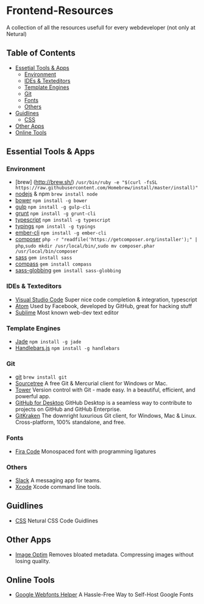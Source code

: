 # Frontend-Resources
A collection of all the resources usefull for every webdeveloper (not only at Netural)

## Table of Contents
- [Essetial Tools & Apps](#essetial-tools--apps)
  - [Environment](#environment)
  - [IDEs & Texteditors](#ides--texteditors)
  - [Template Engines](#template-engines)
  - [Git](#git)
  - [Fonts](#fonts)
  - [Others](#others)
- [Guidlines](#guidlines)
  - [CSS](#css)
- [Other Apps](#other-apps)
- [Online Tools](#online-tools)

## Essential Tools & Apps
### Environment
- [brew] (http://brew.sh/) `/usr/bin/ruby -e "$(curl -fsSL https://raw.githubusercontent.com/Homebrew/install/master/install)"`
- [nodejs](https://nodejs.org) & npm `brew install node`
- [bower](http://bower.io/) `npm install -g bower`
- [gulp](http://gulpjs.com/) `npm install -g gulp-cli`
- [grunt](http://gruntjs.com/) `npm install -g grunt-cli`
- [typescript](http://www.typescriptlang.org/) `npm install -g typescript`
- [typings](https://github.com/typings/typings) `npm install -g typings`
- [ember-cli](http://ember-cli.com/) `npm install -g ember-cli`
- [composer](https://getcomposer.org/download/) `php -r "readfile('https://getcomposer.org/installer');" | php`,`sudo mkdir /usr/local/bin/`,`sudo mv composer.phar /usr/local/bin/composer`
- [sass](http://sass-lang.com/) `gem install sass`
- [compass](http://compass-style.org/) `gem install compass`
- [sass-globbing](https://github.com/chriseppstein/sass-globbing) `gem install sass-globbing`

### IDEs & Texteditors
- [Visual Studio Code](http://code.visualstudio.com/) Super nice code completion & integration, typescript
- [Atom](https://atom.io/) Used by Facebook, developed by GitHub, great for hacking stuff
- [Sublime](http://www.sublimetext.com/2) Most known web-dev text editor

### Template Engines
- [Jade](https://jade-lang.com/) `npm install -g jade`
- [Handlebars.js](http://handlebarsjs.com/) `npm install -g handlebars`

### Git
- [git](https://git-scm.com/) `brew install git`
- [Sourcetree](https://www.sourcetreeapp.com/) A free Git & Mercurial client for Windows or Mac.
- [Tower](https://www.git-tower.com/) Version control with Git - made easy. In a beautiful, efficient, and powerful app.
- [GitHub for Desktop](https://www.git-tower.com/) GitHub Desktop is a seamless way to contribute to projects on GitHub and GitHub Enterprise.
- [GitKraken](https://www.gitkraken.com/) The downright luxurious Git client, for Windows, Mac & Linux. Cross-platform, 100% standalone, and free.

### Fonts
- [Fira Code](https://github.com/tonsky/FiraCode) Monospaced font with programming ligatures

### Others
- [Slack](https://slack.com/) A messaging app for teams.
- [Xcode](https://developer.apple.com/xcode/download/) Xcode command line tools.

## Guidlines
- [CSS](https://github.com/Netural/frontend-resources/blob/master/CODEGUIDLINES.md) Netural CSS Code Guidlines

## Other Apps
- [Image Optim](https://imageoptim.com/) Removes bloated metadata. Compressing images without losing quality.

## Online Tools
- [Google Webfonts Helper](https://google-webfonts-helper.herokuapp.com/fonts) A Hassle-Free Way to Self-Host Google Fonts
